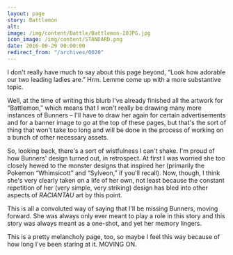 ```yaml
---
layout: page
story: Battlemon
alt:
image: /img/content/Battle/Battlemon-20JPG.jpg
icon_image: /img/content/STANDARD.png
date: 2016-09-29 00:00:00
redirect_from: "/archives/0020"
---
```


I don't really have much to say about this page beyond, “Look how adorable our two leading ladies are.” Hrm. Lemme come up with a more substantive topic.

Well, at the time of writing this blurb I've already finished all the artwork for “Battlemon,” which means that I won't really be drawing many more instances of Bunners – I'll have to draw her again for certain advertisements and for a banner image to go at the top of these pages, but that's the sort of thing that won't take too long and will be done in the process of working on a bunch of other necessary assets.

So, looking back, there's a sort of wistfulness I can't shake. I'm proud of how Bunners' design turned out, in retrospect. At first I was worried she too closely hewed to the monster designs that inspired her (primarily the Pokemon “Whimsicott” and “Sylveon,” if you'll recall). Now, though, I think she's very clearly taken on a life of her own, not least because the constant repetition of her (very simple, very striking) design has bled into other aspects of <em>RACIANTAU</em> art by this point.

This is all a convoluted way of saying that I'll be missing Bunners, moving forward. She was always only ever meant to play a role in this story and this story was always meant as a one-shot, and yet her memory lingers.

This is a pretty melancholy page, too, so maybe I feel this way because of how long I've been staring at it. MOVING ON.
